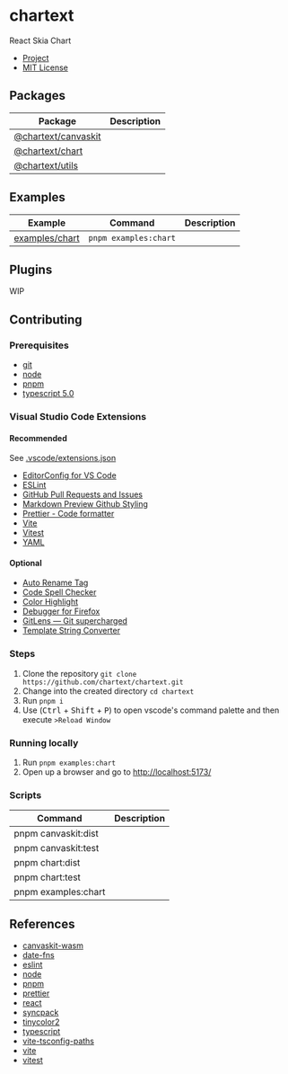 # chartext

React Skia Chart

- [Project](https://github.com/orgs/chartext/projects/1)
- [MIT License](./LICENSE)

## Packages

| Package | Description |
| - | - |
| [@chartext/canvaskit](./packages/canvaskit/) | |
| [@chartext/chart](./packages/chart/) | |
| [@chartext/utils](./packages/utils) | |

## Examples

| Example | Command | Description |
| - | - | - |
| [examples/chart](./examples/chart/) | `pnpm examples:chart` |  |

## Plugins

WIP

## Contributing

### Prerequisites

- [git](https://git-scm.com/downloads)
- [node](https://nodejs.org/)
- [pnpm](https://pnpm.io/installation)
- [typescript 5.0](https://www.typescriptlang.org/download)

### Visual Studio Code Extensions

#### Recommended
See [.vscode/extensions.json](.vscode/extensions.json)

- [EditorConfig for VS Code](https://marketplace.visualstudio.com/items?itemName=EditorConfig.EditorConfig)
- [ESLint](https://marketplace.visualstudio.com/items?itemName=dbaeumer.vscode-eslint)
- [GitHub Pull Requests and Issues](https://marketplace.visualstudio.com/items?itemName=GitHub.vscode-pull-request-github)
- [Markdown Preview Github Styling](https://marketplace.visualstudio.com/items?itemName=bierner.markdown-preview-github-styles)
- [Prettier - Code formatter](https://marketplace.visualstudio.com/items?itemName=esbenp.prettier-vscode)
- [Vite](https://marketplace.visualstudio.com/items?itemName=antfu.vite)
- [Vitest](https://marketplace.visualstudio.com/items?itemName=ZixuanChen.vitest-explorer)
- [YAML](https://marketplace.visualstudio.com/items?itemName=redhat.vscode-yaml)

#### Optional
- [Auto Rename Tag](https://marketplace.visualstudio.com/items?itemName=formulahendry.auto-rename-tag)
- [Code Spell Checker](https://marketplace.visualstudio.com/items?itemName=streetsidesoftware.code-spell-checker)
- [Color Highlight](https://marketplace.visualstudio.com/items?itemName=naumovs.color-highlight)
- [Debugger for Firefox](https://marketplace.visualstudio.com/items?itemName=firefox-devtools.vscode-firefox-debug)
- [GitLens — Git supercharged](https://marketplace.visualstudio.com/items?itemName=eamodio.gitlens)
- [Template String Converter](https://marketplace.visualstudio.com/items?itemName=meganrogge.template-string-converter)

### Steps

1. Clone the repository `git clone https://github.com/chartext/chartext.git`
2. Change into the created directory `cd chartext`
3. Run `pnpm i`
4. Use (<kbd>Ctrl</kbd> + <kbd>Shift</kbd> + <kbd>P</kbd>) to open vscode's command palette and then execute `>Reload Window`

### Running locally

1. Run `pnpm examples:chart`
2. Open up a browser and go to [http://localhost:5173/](http://localhost:5173/)

### Scripts

| Command | Description |
| - | - |
| pnpm canvaskit:dist |  |
| pnpm canvaskit:test | |
| pnpm chart:dist | |
| pnpm chart:test | |
| pnpm examples:chart | |

## References
- [canvaskit-wasm](https://github.com/google/skia/tree/main/modules/canvaskit)
- [date-fns](https://github.com/date-fns/date-fns)
- [eslint](https://github.com/eslint/eslint)
- [node](https://github.com/nodejs/node)
- [pnpm](https://github.com/pnpm/pnpm)
- [prettier](https://github.com/prettier/prettier)
- [react](https://github.com/facebook/react)
- [syncpack](https://github.com/JamieMason/syncpack)
- [tinycolor2](https://github.com/bgrins/TinyColor)
- [typescript](https://github.com/microsoft/TypeScript)
- [vite-tsconfig-paths](https://github.com/aleclarson/vite-tsconfig-paths)
- [vite](https://github.com/vitejs/vite)
- [vitest](https://github.com/vitest-dev/vitest)
